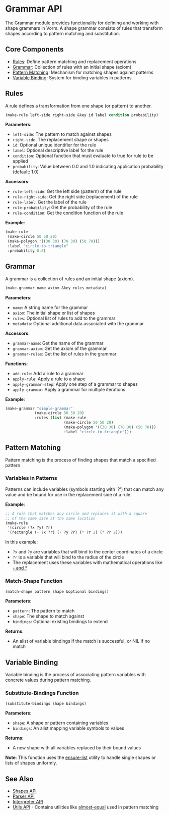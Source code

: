 # Grammar API

The Grammar module provides functionality for defining and working with shape grammars in Vorm. A shape grammar consists of rules that transform shapes according to pattern matching and substitution.

## Core Components

- [Rules](#rules): Define pattern matching and replacement operations
- [Grammar](#grammar): Collection of rules with an initial shape (axiom)
- [Pattern Matching](#pattern-matching): Mechanism for matching shapes against patterns
- [Variable Binding](#variable-binding): System for binding variables in patterns

## Rules

A rule defines a transformation from one shape (or pattern) to another.

```lisp
(make-rule left-side right-side &key id label condition probability)
```

**Parameters**:
- `left-side`: The pattern to match against shapes
- `right-side`: The replacement shape or shapes
- `id`: Optional unique identifier for the rule
- `label`: Optional descriptive label for the rule
- `condition`: Optional function that must evaluate to true for rule to be applied
- `probability`: Value between 0.0 and 1.0 indicating application probability (default: 1.0)

**Accessors**:
- `rule-left-side`: Get the left side (pattern) of the rule
- `rule-right-side`: Get the right side (replacement) of the rule
- `rule-label`: Get the label of the rule
- `rule-probability`: Get the probability of the rule
- `rule-condition`: Get the condition function of the rule

**Example**:
```lisp
(make-rule 
 (make-circle 50 50 20)
 (make-polygon '((30 30) (70 30) (50 70)))
 :label "circle-to-triangle"
 :probability 0.8)
```

## Grammar

A grammar is a collection of rules and an initial shape (axiom).

```lisp
(make-grammar name axiom &key rules metadata)
```

**Parameters**:
- `name`: A string name for the grammar
- `axiom`: The initial shape or list of shapes
- `rules`: Optional list of rules to add to the grammar
- `metadata`: Optional additional data associated with the grammar

**Accessors**:
- `grammar-name`: Get the name of the grammar
- `grammar-axiom`: Get the axiom of the grammar
- `grammar-rules`: Get the list of rules in the grammar

**Functions**:
- `add-rule`: Add a rule to a grammar
- `apply-rule`: Apply a rule to a shape
- `apply-grammar-step`: Apply one step of a grammar to shapes
- `apply-grammar`: Apply a grammar for multiple iterations

**Example**:
```lisp
(make-grammar "simple-grammar"
             (make-circle 50 50 20)
             :rules (list (make-rule 
                          (make-circle 50 50 20)
                          (make-polygon '((30 30) (70 30) (50 70)))
                          :label "circle-to-triangle")))
```

## Pattern Matching

Pattern matching is the process of finding shapes that match a specified pattern.

### Variables in Patterns

Patterns can include variables (symbols starting with '?') that can match any value and be bound for use in the replacement side of a rule.

**Example**:
```lisp
;; A rule that matches any circle and replaces it with a square
;; of the same size at the same location
(make-rule
 '(circle (?x ?y) ?r)
 '(rectangle (- ?x ?r) (- ?y ?r) (* ?r 2) (* ?r 2)))
```

In this example:
- `?x` and `?y` are variables that will bind to the center coordinates of a circle
- `?r` is a variable that will bind to the radius of the circle
- The replacement uses these variables with mathematical operations like [- and *](utils-api.md#math-utilities)

### Match-Shape Function

```lisp
(match-shape pattern shape &optional bindings)
```

**Parameters**:
- `pattern`: The pattern to match
- `shape`: The shape to match against
- `bindings`: Optional existing bindings to extend

**Returns**:
- An alist of variable bindings if the match is successful, or NIL if no match

## Variable Binding

Variable binding is the process of associating pattern variables with concrete values during pattern matching.

### Substitute-Bindings Function

```lisp
(substitute-bindings shape bindings)
```

**Parameters**:
- `shape`: A shape or pattern containing variables
- `bindings`: An alist mapping variable symbols to values

**Returns**:
- A new shape with all variables replaced by their bound values

**Note**: This function uses the [ensure-list](utils-api.md#ensure-list) utility to handle single shapes or lists of shapes uniformly.

## See Also

- [Shapes API](shapes-api.md)
- [Parser API](parser-api.md)
- [Interpreter API](interpreter-api.md)
- [Utils API](utils-api.md) - Contains utilities like [almost-equal](utils-api.md#almost-equal) used in pattern matching

